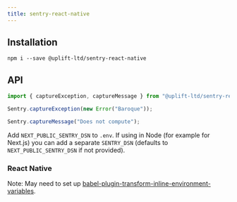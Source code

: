 ```yaml
---
title: sentry-react-native
---
```


## Installation

    npm i --save @uplift-ltd/sentry-react-native

## API

```ts
import { captureException, captureMessage } from "@uplift-ltd/sentry-react-native";

Sentry.captureException(new Error("Baroque"));

Sentry.captureMessage("Does not compute");
```

Add `NEXT_PUBLIC_SENTRY_DSN` to `.env`. If using in Node (for example for Next.js) you can add a
separate `SENTRY_DSN` (defaults to `NEXT_PUBLIC_SENTRY_DSN` if not provided).

### React Native

Note: May need to set up
[babel-plugin-transform-inline-environment-variables](https://babeljs.io/docs/en/babel-plugin-transform-inline-environment-variables/).
